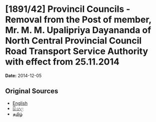 # [1891/42] Provincil Councils - Removal from the Post of member, Mr. M. M. Upalipriya Dayananda of North Central Provincial Council Road Transport Service Authority with effect from 25.11.2014

**Date:** 2014-12-05

## Original Sources

- [English](https://documents.gov.lk/view/extra-gazettes/2014/12/1891-42_E.pdf)
- [සිංහල](https://documents.gov.lk/view/extra-gazettes/2014/12/1891-42_S.pdf)
- [தமிழ்](https://documents.gov.lk/view/extra-gazettes/2014/12/1891-42_T.pdf)
